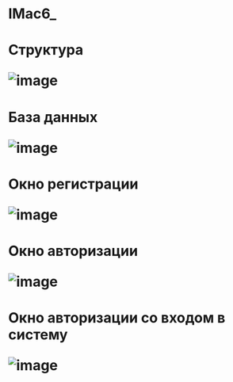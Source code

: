 # IMac6_

<h1>Структура </h>

![image](https://user-images.githubusercontent.com/123930942/216279644-065920fb-8965-4141-93aa-4b13db92d53e.png)


<h1>База данных</h>

![image](https://user-images.githubusercontent.com/123930942/216279475-9f5f59ce-f723-4107-b486-768b284d078e.png)

<h1>Окно регистрации</h>

![image](https://user-images.githubusercontent.com/123930942/216280237-c2e1b52f-30fa-4930-96a1-020bbe7e484b.png)

<h1>Окно авторизации</h>

![image](https://user-images.githubusercontent.com/123930942/216280340-60938c61-dcc0-4c70-8d3a-a1358c604ab6.png)

<h1>Окно авторизации со входом в систему</h>

![image](https://user-images.githubusercontent.com/123930942/216280698-453d778c-05b1-4f1a-bf62-db76fbd9b318.png)

